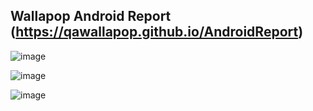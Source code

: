 ## Wallapop Android Report (https://qawallapop.github.io/AndroidReport)

![image](https://user-images.githubusercontent.com/51409532/60077039-4e064d80-9729-11e9-9635-b1e07e07fd1e.png)

![image](https://user-images.githubusercontent.com/51409532/60077045-53639800-9729-11e9-9cef-87d4e194e646.png)

![image](https://user-images.githubusercontent.com/51409532/60077079-6aa28580-9729-11e9-9351-05c9947de078.png)
